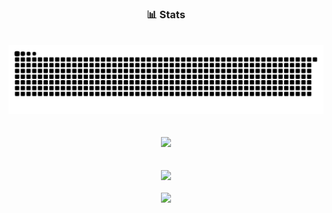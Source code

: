 <h3 align="center">
    📊 Stats
</h3>

<br>

<div align="center">
    <a href=#><img src="https://raw.githubusercontent.com/bulondra/bulondra/master/contributions.svg#gh-dark-mode-only"></a>
    <!--<img src="https://wakatime.com/share/@30c3d6e3-02a7-46a6-b89a-b48416bb9490/a3b11818-8355-4387-a374-1b485f3d0625.svg">-->
    <br/>
    <br/>
    <br/>
    <img src="https://github-readme-stats.vercel.app/api?username=bulondra&show_icons=true&hide_border=false&theme=aura">
    <br/>
    <br/>
    <br/>
    <img src="https://github-readme-streak-stats.herokuapp.com/?user=bulondra&theme=aura&hide_border=false">
    <br/>
    <br/>
    <img src="https://github-readme-stats.vercel.app/api/top-langs/?username=bulondra&layout=compact&theme=aura&card_width=445px">
</div>
